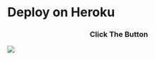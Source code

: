 # Deploy on Heroku
<h3 align="center">Click The Button</h3>
<a href="https://dashboard.heroku.com/new?template=https://github.com/MaxGuns/SangMataMax"><img src="https://www.herokucdn.com/deploy/button.svg"></a>
</div>

